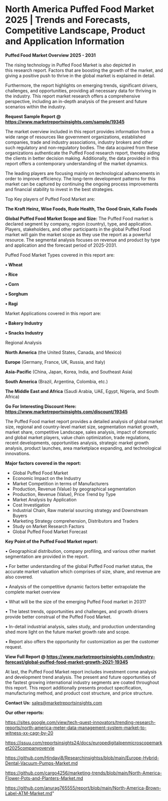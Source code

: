 # North America Puffed Food Market 2025 | Trends and Forecasts, Competitive Landscape, Product and Application Information

<Strong> Puffed Food Market Overview 2025 - 2031</strong>

The rising technology in Puffed Food Market is also depicted in this research report. Factors that are boosting the growth of the market, and giving a positive push to thrive in the global market is explained in detail.

Furthermore, the report highlights on emerging trends, significant drivers, challenges, and opportunities, providing all necessary data for thriving in the industry. This report market research offers a comprehensive perspective, including an in-depth analysis of the present and future scenarios within the industry.

<strong>Request Sample Report @ <a href=https://www.marketreportsinsights.com/sample/19345>https://www.marketreportsinsights.com/sample/19345</a></strong>

The market overview included in this report provides information from a wide range of resources like government organizations, established companies, trade and industry associations, industry brokers and other such regulatory and non-regulatory bodies. The data acquired from these organizations authenticate the Puffed Food research report, thereby aiding the clients in better decision making. Additionally, the data provided in this report offers a contemporary understanding of the market dynamics.

The leading players are focusing mainly on technological advancements in order to improve efficiency. The long-term development patterns for this market can be captured by continuing the ongoing process improvements and financial stability to invest in the best strategies.

Top Key players of Puffed Food Market are:

<strong>The Kraft Heinz, Wise Foods, Rude Health, The Good Grain, Kallo Foods</strong>

<strong><b>Global Puffed Food Market Scope and Size:</b></strong>
The Puffed Food market is declared segment by company, region (country), type, and application. Players, stakeholders, and other participants in the global Puffed Food market will gain the market scope as they use the report as a powerful resource. The segmental analysis focuses on revenue and product by type and application and the forecast period of 2025-2031.

Puffed Food Market Types covered in this report are:

<strong>• Wheat

• Rice

• Corn

• Sorghum

• Ragi</strong>

Market Applications covered in this report are:

<strong>• Bakery Industry

• Snacks Industry</strong> 

Regional Analysis

<strong>North America</strong> (the United States, Canada, and Mexico)

<strong>Europe</strong> (Germany, France, UK, Russia, and Italy)

<strong>Asia-Pacific</strong> (China, Japan, Korea, India, and Southeast Asia)

<strong>South America</strong> (Brazil, Argentina, Colombia, etc.)

<strong>The Middle East and Africa</strong> (Saudi Arabia, UAE, Egypt, Nigeria, and South Africa)

<strong>Go For Interesting Discount Here: <a href=https://www.marketreportsinsights.com/discount/19345>https://www.marketreportsinsights.com/discount/19345</a></strong>

The Puffed Food market report provides a detailed analysis of global market size, regional and country-level market size, segmentation market growth, market share, competitive Landscape, sales analysis, impact of domestic and global market players, value chain optimization, trade regulations, recent developments, opportunities analysis, strategic market growth analysis, product launches, area marketplace expanding, and technological innovations.

<strong><b>Major factors covered in the report:</b></strong>
<ul>
  <li>Global Puffed Food Market </li>
  <li>Economic Impact on the Industry</li>
  <li>Market Competition in terms of Manufacturers</li>
  <li>Production, Revenue (Value) by geographical segmentation</li>
  <li>Production, Revenue (Value), Price Trend by Type</li>
  <li>Market Analysis by Application</li>
  <li>Cost Investigation</li>
  <li>Industrial Chain, Raw material sourcing strategy and Downstream Buyers</li>
  <li>Marketing Strategy comprehension, Distributors and Traders</li>
  <li>Study on Market Research Factors</li>
  <li>Global Puffed Food Market Forecast</li>
</ul>

<strong><b>Key Point of the Puffed Food Market report:</b></strong>

• Geographical distribution, company profiling, and various other market segmentation are provided in the report.

• For better understanding of the global Puffed Food market status, the accurate market valuation which comprises of size, share, and revenue are also covered.

• Analysis of the competitive dynamic factors better extrapolate the complete market overview

• What will be the size of the emerging Puffed Food market in 2031?

• The latest trends, opportunities and challenges, and growth drivers provide better construal of the Puffed Food Market.

• In-detail industrial analysis, sales study, and production understanding shed more light on the future market growth rate and scope.

• Report also offers the opportunity for customization as per the customer request.

<strong><b>View Full Report @ <a href=https://www.marketreportsinsights.com/industry-forecast/global-puffed-food-market-growth-2021-19345>https://www.marketreportsinsights.com/industry-forecast/global-puffed-food-market-growth-2021-19345</a></b></strong>


At last, the Puffed Food Market report includes investment come analysis and development trend analysis. The present and future opportunities of the fastest growing international industry segments are coated throughout this report. This report additionally presents product specification, manufacturing method, and product cost structure, and price structure.

<strong>Contact Us:</strong>
sales@marketreportsinsights.com

<strong>Our other reports:</strong>

<a href=https://sites.google.com/view/tech-quest-innovators/trending-research-reports/north-america-meter-data-management-system-market-to-witness-xx-cagr-by-20>https://sites.google.com/view/tech-quest-innovators/trending-research-reports/north-america-meter-data-management-system-market-to-witness-xx-cagr-by-20</a>

<a href=https://issuu.com/reportsinsights24/docs/europedigitalpenmicroscopemarket2025companyovervie>https://issuu.com/reportsinsights24/docs/europedigitalpenmicroscopemarket2025companyovervie</a>

<a href=https://github.com/Hindavi8/Researchinsightss/blob/main/Europe-Hybrid-Dental-Vacuum-Pumps-Market.md>https://github.com/Hindavi8/Researchinsightss/blob/main/Europe-Hybrid-Dental-Vacuum-Pumps-Market.md</a>

<a href=https://github.com/cargo4256/marketing-trends/blob/main/North-America-Flower-Pots-and-Planters-Market.md>https://github.com/cargo4256/marketing-trends/blob/main/North-America-Flower-Pots-and-Planters-Market.md</a>

<a href=https://github.com/anurag765555/report/blob/main/North-America-Brown-Label-ATM-Market.md>https://github.com/anurag765555/report/blob/main/North-America-Brown-Label-ATM-Market.md</a>"
